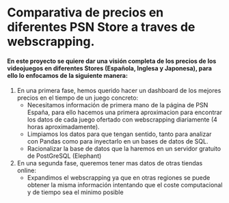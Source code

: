 # Comparativa de precios en diferentes PSN Store a traves de webscrapping.
#### En este proyecto se quiere dar una visión completa de los precios de los videojuegos en diferentes Stores (Española, Inglesa y Japonesa), para ello lo enfocamos de la siguiente manera:  
1. En una primera fase, hemos querido hacer un dashboard de los mejores precios en el tiempo de un juego concreto:  
    * Necesitamos información de primera mano de la página de PSN España, para ello hacemos una primera aproximacion para encontrar los datos de cada juego ofertado con webscrapping diariamente (4 horas aproximadamente).
    * Limpiamos los datos para que tengan sentido, tanto para analizar con Pandas como para inyectarlo en un bases de datos de SQL.
    * Racionalizar la base de datos que la haremos en un servidor gratuito de PostGreSQL (Elephant)  
2. En una segunda fase, queremos tener mas datos de otras tiendas online:
    * Expandimos el webscrapping ya que en otras regiones se puede obtener la misma información intentando que el coste computacional y de tiempo sea el minimo posible


